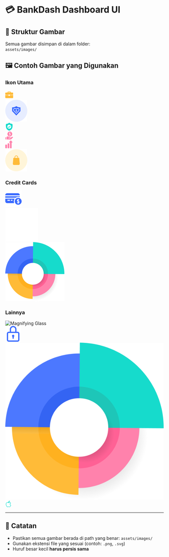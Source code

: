 # 💳 BankDash Dashboard UI

## 📁 Struktur Gambar

Semua gambar disimpan di dalam folder:  
`assets/images/`

## 🖼️ Contoh Gambar yang Digunakan

### Ikon Utama

![Accounts](assets/images/img_accounts.png)  
![Insurance](assets/images/img_insurance.png)  
![Life](assets/images/img_life.png)  
![Loans](assets/images/img_loans_1.png)  
![Savings](assets/images/img_savings.png)  
![Shopping](assets/images/img_shopping.png)  

### Credit Cards

![Credit Card Icon](assets/images/img_creditcard_1.svg)  
![Chip Card](assets/images/img_chipcard.png)  
![Card Rainbow](assets/images/img_cardrainbow.png)

### Lainnya

![Magnifying Glass](assets/images/img_magnifyingglass.png)  
![Padlock](assets/images/img_002padlock.svg)  
![Group Icon](assets/images/img_group_346.png)  
![Apple Store](assets/images/img_applestore.png)

---

## 📌 Catatan

- Pastikan semua gambar berada di path yang benar: `assets/images/`
- Gunakan ekstensi file yang sesuai (contoh: `.png`, `.svg`)
- Huruf besar kecil **harus persis sama**

